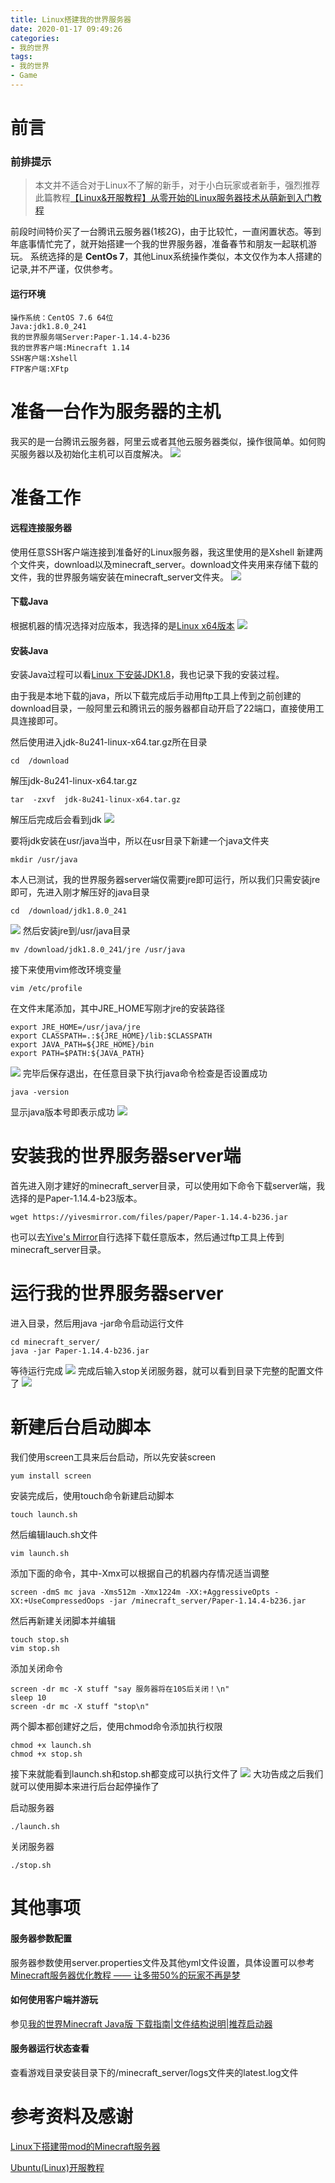 ```yaml
---
title: Linux搭建我的世界服务器
date: 2020-01-17 09:49:26
categories:
- 我的世界
tags: 
- 我的世界
- Game
---
```


# 前言
### 前排提示
> 本文并不适合对于Linux不了解的新手，对于小白玩家或者新手，强烈推荐此篇教程[【Linux&开服教程】从零开始的Linux服务器技术从萌新到入门教程](https://www.mcbbs.net/thread-894575-1-1.html)

前段时间特价买了一台腾讯云服务器(1核2G)，由于比较忙，一直闲置状态。等到年底事情忙完了，就开始搭建一个我的世界服务器，准备春节和朋友一起联机游玩。
系统选择的是 **CentOs 7**，其他Linux系统操作类似，本文仅作为本人搭建的记录,并不严谨，仅供参考。

#### 运行环境
    操作系统：CentOS 7.6 64位
    Java:jdk1.8.0_241
    我的世界服务端Server:Paper-1.14.4-b236
    我的世界客户端:Minecraft 1.14
    SSH客户端:Xshell
    FTP客户端:XFtp


# 准备一台作为服务器的主机
我买的是一台腾讯云服务器，阿里云或者其他云服务器类似，操作很简单。如何购买服务器以及初始化主机可以百度解决。
![](腾讯云服务器.png)

# 准备工作
#### 远程连接服务器
使用任意SSH客户端连接到准备好的Linux服务器，我这里使用的是Xshell
新建两个文件夹，download以及minecraft_server。download文件夹用来存储下载的文件，我的世界服务端安装在minecraft_server文件夹。
![](新建文件夹.png)

#### 下载Java
根据机器的情况选择对应版本，我选择的是[Linux x64版本](https://www.oracle.com/technetwork/java/javase/downloads/jdk8-downloads-2133151.html)
![](java.png)

#### 安装Java
安装Java过程可以看[Linux 下安装JDK1.8](https://www.cnblogs.com/xuliangxing/p/7066913.html)，我也记录下我的安装过程。

由于我是本地下载的java，所以下载完成后手动用ftp工具上传到之前创建的download目录，一般阿里云和腾讯云的服务器都自动开启了22端口，直接使用工具连接即可。

然后使用进入jdk-8u241-linux-x64.tar.gz所在目录
```
cd  /download
```
解压jdk-8u241-linux-x64.tar.gz
```
tar  -zxvf  jdk-8u241-linux-x64.tar.gz
```
解压后完成后会看到jdk
![](jdk.png)

要将jdk安装在usr/java当中，所以在usr目录下新建一个java文件夹
```
mkdir /usr/java
```
本人已测试，我的世界服务器server端仅需要jre即可运行，所以我们只需安装jre即可，先进入刚才解压好的java目录
```
cd  /download/jdk1.8.0_241
```
![](jre.png)
然后安装jre到/usr/java目录
```
mv /download/jdk1.8.0_241/jre /usr/java
```
接下来使用vim修改环境变量
```
vim /etc/profile
```
在文件末尾添加，其中JRE_HOME写刚才jre的安装路径
```
export JRE_HOME=/usr/java/jre
export CLASSPATH=.:${JRE_HOME}/lib:$CLASSPATH
export JAVA_PATH=${JRE_HOME}/bin
export PATH=$PATH:${JAVA_PATH}
```
![](环境变量.png)
完毕后保存退出，在任意目录下执行java命令检查是否设置成功
```
java -version
```
显示java版本号即表示成功
![](javaversion.png)

# 安装我的世界服务器server端
首先进入刚才建好的minecraft_server目录，可以使用如下命令下载server端，我选择的是Paper-1.14.4-b23版本。
```
wget https://yivesmirror.com/files/paper/Paper-1.14.4-b236.jar
```
也可以去[Yive's Mirror](https://yivesmirror.com/downloads/paper)自行选择下载任意版本，然后通过ftp工具上传到minecraft_server目录。

# 运行我的世界服务器server
进入目录，然后用java -jar命令启动运行文件
```
cd minecraft_server/
java -jar Paper-1.14.4-b236.jar
```
等待运行完成
![](运行完成.png)
完成后输入stop关闭服务器，就可以看到目录下完整的配置文件了
![](完整文件.png)

# 新建后台启动脚本
我们使用screen工具来后台启动，所以先安装screen
```
yum install screen
```
安装完成后，使用touch命令新建启动脚本
```
touch launch.sh
```
然后编辑lauch.sh文件
```
vim launch.sh
```
添加下面的命令，其中-Xmx可以根据自己的机器内存情况适当调整
```
screen -dmS mc java -Xms512m -Xmx1224m -XX:+AggressiveOpts -XX:+UseCompressedOops -jar /minecraft_server/Paper-1.14.4-b236.jar
```
然后再新建关闭脚本并编辑
```
touch stop.sh
vim stop.sh
```
添加关闭命令
```
screen -dr mc -X stuff "say 服务器将在10S后关闭！\n"
sleep 10
screen -dr mc -X stuff "stop\n"
```
两个脚本都创建好之后，使用chmod命令添加执行权限
```
chmod +x launch.sh
chmod +x stop.sh
```
接下来就能看到launch.sh和stop.sh都变成可以执行文件了
![](可执行脚本.png)
大功告成之后我们就可以使用脚本来进行后台起停操作了

启动服务器
```
./launch.sh
```
关闭服务器
```
./stop.sh
```

# 其他事项
#### 服务器参数配置
服务器参数使用server.properties文件及其他yml文件设置，具体设置可以参考[Minecraft服务器优化教程 —— 让多带50%的玩家不再是梦](https://www.mcbbs.net/thread-478126-1-1.html)

#### 如何使用客户端并游玩
参见[我的世界Minecraft Java版 下载指南|文件结构说明|推荐启动器](https://www.mcbbs.net/thread-38297-1-1.html)

#### 服务器运行状态查看
查看游戏目录安装目录下的/minecraft_server/logs文件夹的latest.log文件



# 参考资料及感谢
[Linux下搭建带mod的Minecraft服务器](https://www.jianshu.com/p/89f14756d16c)

[Ubuntu(Linux)开服教程](https://www.mcbbs.net/thread-770886-1-1.html)



